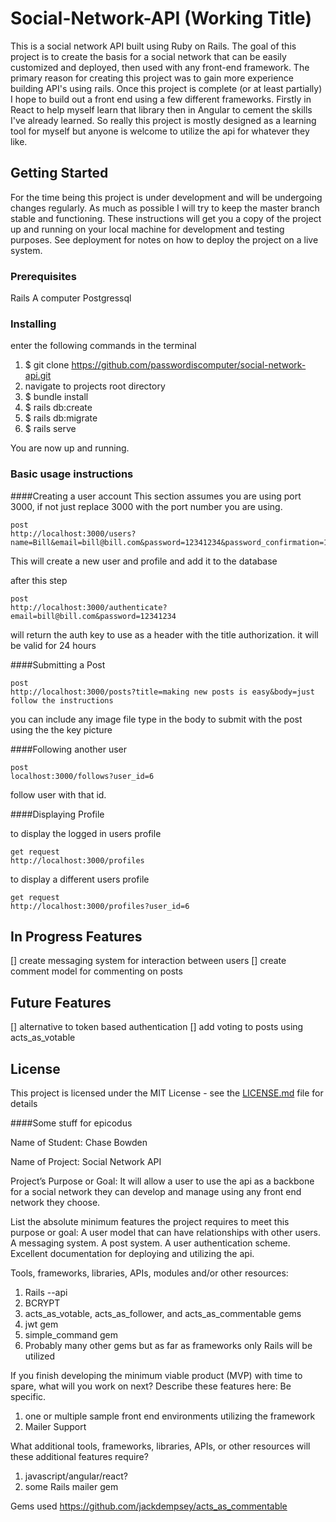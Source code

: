 # Social-Network-API (Working Title)

This is a social network API built using Ruby on Rails. The goal of this project is to create the basis for a social network that can be easily customized and deployed, then used with any front-end framework. The primary reason for creating this project was to gain more experience building API's using rails. Once this project is complete (or at least partially) I hope to build out a front end using a few different frameworks. Firstly in React to help myself learn that library then in Angular to cement the skills I've already learned. So really this project is mostly designed as a learning tool for myself but anyone is welcome to utilize the api for whatever they like.
## Getting Started

For the time being this project is under development and will be undergoing changes regularly. As much as possible I will try to keep the master branch stable and functioning. These instructions will get you a copy of the project up and running on your local machine for development and testing purposes. See deployment for notes on how to deploy the project on a live system.

### Prerequisites

Rails
A computer
Postgressql


### Installing

enter the following commands in the terminal
1. $ git clone https://github.com/passwordiscomputer/social-network-api.git
2. navigate to projects root directory
3. $ bundle install
4. $ rails db:create
5. $ rails db:migrate
6. $ rails serve

You are now up and running.

### Basic usage instructions

####Creating a user account
This section assumes you are using port 3000, if not just replace 3000 with the port number you are using.

```
post
http://localhost:3000/users?name=Bill&email=bill@bill.com&password=12341234&password_confirmation=12341234
```
This will create a new user and profile and add it to the database

after this step

```
post
http://localhost:3000/authenticate?email=bill@bill.com&password=12341234
```

will return the auth key to use as a header with the title authorization. it will be valid for 24 hours

####Submitting a Post


```
post
http://localhost:3000/posts?title=making new posts is easy&body=just follow the instructions
```
you can include any image file type in the body to submit with the post using the the key picture

####Following another user
```
post
localhost:3000/follows?user_id=6
```
follow user with that id.

####Displaying Profile

to display the logged in users profile
```
get request
http://localhost:3000/profiles
```
to display a different users profile
```
get request
http://localhost:3000/profiles?user_id=6
```



## In Progress Features

[] create messaging system for interaction between users
[] create comment model for commenting on posts

## Future Features

[] alternative to token based authentication
[] add voting to posts using acts_as_votable

## License

This project is licensed under the MIT License - see the [LICENSE.md](LICENSE.md) file for details


####Some stuff for epicodus

Name of Student: Chase Bowden

Name of Project: Social Network API

Project’s Purpose or Goal: It will allow a user to use the api as a backbone for a social network they can develop and manage using any front end network they choose.

List the absolute minimum features the project requires to meet this purpose or goal:
A user model that can have relationships with other users. A messaging system. A post system. A user authentication scheme. Excellent documentation for deploying and utilizing the api.

Tools, frameworks, libraries, APIs, modules and/or other resources:
1. Rails --api
2. BCRYPT
3. acts_as_votable, acts_as_follower, and acts_as_commentable gems
4. jwt gem
5. simple_command gem
6. Probably many other gems but as far as frameworks only Rails will be utilized


If you finish developing the minimum viable product (MVP) with time to spare, what will you work on next? Describe these features here: Be specific.
1. one or multiple sample front end environments utilizing the framework
2. Mailer Support


What additional tools, frameworks, libraries, APIs, or other resources will these additional features require?
1. javascript/angular/react?
2. some Rails mailer gem


Gems used
https://github.com/jackdempsey/acts_as_commentable

